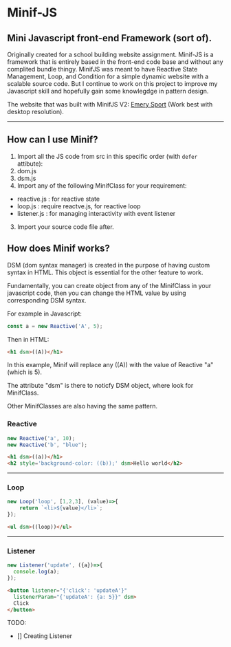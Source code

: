 # Minif-JS

## Mini Javascript front-end Framework (sort of).
Originally created for a school building website assignment. Minif-JS is a framework that is entirely based in the front-end code base and without any complited bundle thingy.
MinifJS was meant to have Reactive State Management, Loop, and Condition for a simple dynamic website with a scalable source code. But I continue to work on this project to improve my Javascript skill and hopefully gain some knowlegdge in pattern design.

The website that was built with MinifJS V2: [Emery Sport](https://emerysport.netlify.app) (Work best with desktop resolution).

---

## How can I use Minif?

1. Import all the JS code from src in this specific order (with `defer` attibute): 
  1. dom.js
  2. dsm.js
2. Import any of the following MinifClass for your requirement:
  - reactive.js : for reactive state
  - loop.js : require reactve.js, for reactive loop
  - listener.js : for managing interactivity with event listener
3. Import your source code file after.

## How does Minif works?
DSM (dom syntax manager) is created in the purpose of having custom syntax in HTML. This object is essential for the other feature to work.

Fundamentally, you can create object from any of the MinifClass in your javascript code, then you can change the HTML value by using corresponding DSM syntax.

For example in Javascript:
```js
const a = new Reactive('A', 5);
```
Then in HTML:
```html
<h1 dsm>((A))</h1>
```
In this example, Minif will replace any ((A)) with the value of Reactive "a" (which is 5).

The attribute "dsm" is there to noticfy DSM object, where look for MinifClass.

Other MinifClasses are also having the same pattern.

### Reactive
```js
new Reactive('a', 10);
new Reactive('b', "blue");
```
```html
<h1 dsm>((a))</h1>
<h2 style='background-color: ((b));' dsm>Hello world</h2>
```

---

### Loop
```js
new Loop('loop', [1,2,3], (value)=>{
    return `<li>${value}</li>`;
});
```
```html
<ul dsm>((loop))</ul>
```

---

### Listener
```js
new Listener('update', ({a})=>{ 
  console.log(a); 
});
```
```html
<button listener="{'click': 'updateA'}" 
  listenerParam="{'updateA': {a: 5}}" dsm>
  Click
</button>
```

TODO:
- [] Creating Listener
